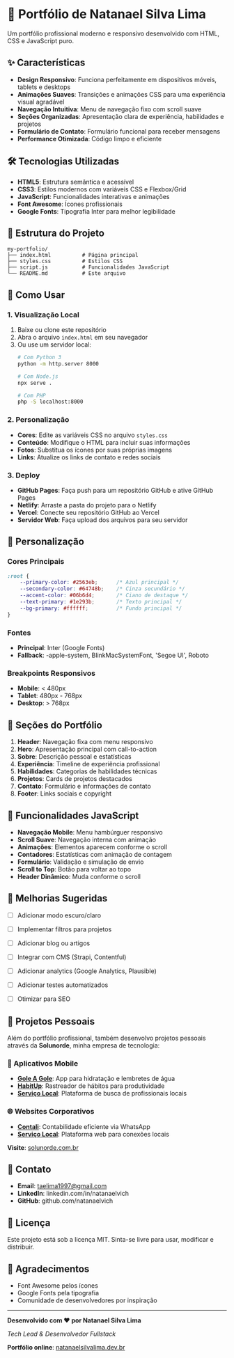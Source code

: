 # 🚀 Portfólio de Natanael Silva Lima

Um portfólio profissional moderno e responsivo desenvolvido com HTML, CSS e JavaScript puro.

## ✨ Características

- **Design Responsivo**: Funciona perfeitamente em dispositivos móveis, tablets e desktops
- **Animações Suaves**: Transições e animações CSS para uma experiência visual agradável
- **Navegação Intuitiva**: Menu de navegação fixo com scroll suave
- **Seções Organizadas**: Apresentação clara de experiência, habilidades e projetos
- **Formulário de Contato**: Formulário funcional para receber mensagens
- **Performance Otimizada**: Código limpo e eficiente

## 🛠️ Tecnologias Utilizadas

- **HTML5**: Estrutura semântica e acessível
- **CSS3**: Estilos modernos com variáveis CSS e Flexbox/Grid
- **JavaScript**: Funcionalidades interativas e animações
- **Font Awesome**: Ícones profissionais
- **Google Fonts**: Tipografia Inter para melhor legibilidade

## 📁 Estrutura do Projeto

```
my-portfolio/
├── index.html          # Página principal
├── styles.css          # Estilos CSS
├── script.js           # Funcionalidades JavaScript
└── README.md           # Este arquivo
```

## 🚀 Como Usar

### 1. Visualização Local
1. Baixe ou clone este repositório
2. Abra o arquivo `index.html` em seu navegador
3. Ou use um servidor local:
   ```bash
   # Com Python 3
   python -m http.server 8000
   
   # Com Node.js
   npx serve .
   
   # Com PHP
   php -S localhost:8000
   ```

### 2. Personalização
- **Cores**: Edite as variáveis CSS no arquivo `styles.css`
- **Conteúdo**: Modifique o HTML para incluir suas informações
- **Fotos**: Substitua os ícones por suas próprias imagens
- **Links**: Atualize os links de contato e redes sociais

### 3. Deploy
- **GitHub Pages**: Faça push para um repositório GitHub e ative GitHub Pages
- **Netlify**: Arraste a pasta do projeto para o Netlify
- **Vercel**: Conecte seu repositório GitHub ao Vercel
- **Servidor Web**: Faça upload dos arquivos para seu servidor

## 🎨 Personalização

### Cores Principais
```css
:root {
    --primary-color: #2563eb;      /* Azul principal */
    --secondary-color: #64748b;    /* Cinza secundário */
    --accent-color: #06b6d4;       /* Ciano de destaque */
    --text-primary: #1e293b;       /* Texto principal */
    --bg-primary: #ffffff;         /* Fundo principal */
}
```

### Fontes
- **Principal**: Inter (Google Fonts)
- **Fallback**: -apple-system, BlinkMacSystemFont, 'Segoe UI', Roboto

### Breakpoints Responsivos
- **Mobile**: < 480px
- **Tablet**: 480px - 768px
- **Desktop**: > 768px

## 📱 Seções do Portfólio

1. **Header**: Navegação fixa com menu responsivo
2. **Hero**: Apresentação principal com call-to-action
3. **Sobre**: Descrição pessoal e estatísticas
4. **Experiência**: Timeline de experiência profissional
5. **Habilidades**: Categorias de habilidades técnicas
6. **Projetos**: Cards de projetos destacados
7. **Contato**: Formulário e informações de contato
8. **Footer**: Links sociais e copyright

## 🔧 Funcionalidades JavaScript

- **Navegação Mobile**: Menu hambúrguer responsivo
- **Scroll Suave**: Navegação interna com animação
- **Animações**: Elementos aparecem conforme o scroll
- **Contadores**: Estatísticas com animação de contagem
- **Formulário**: Validação e simulação de envio
- **Scroll to Top**: Botão para voltar ao topo
- **Header Dinâmico**: Muda conforme o scroll

## 🎯 Melhorias Sugeridas

- [ ] Adicionar modo escuro/claro
- [ ] Implementar filtros para projetos
- [ ] Adicionar blog ou artigos
- [ ] Integrar com CMS (Strapi, Contentful)
- [ ] Adicionar analytics (Google Analytics, Plausible)

- [ ] Adicionar testes automatizados
- [ ] Otimizar para SEO

## 🚀 Projetos Pessoais

Além do portfólio profissional, também desenvolvo projetos pessoais através da **Solunorde**, minha empresa de tecnologia:

### 📱 Aplicativos Mobile
- **[Gole A Gole](https://solunorde.com.br/sip-by-sip/)**: App para hidratação e lembretes de água
- **[HabitUp](https://solunorde.com.br/habitup/)**: Rastreador de hábitos para produtividade
- **[Serviço Local](https://www.servicolocalapp.com.br/)**: Plataforma de busca de profissionais locais

### 🌐 Websites Corporativos
- **[Contali](https://www.contaliservicoscontabeis.com.br/)**: Contabilidade eficiente via WhatsApp
- **[Serviço Local](https://www.servicolocalapp.com.br/)**: Plataforma web para conexões locais

**Visite**: [solunorde.com.br](https://www.solunorde.com.br/)

## 📧 Contato

- **Email**: taelima1997@gmail.com
- **LinkedIn**: linkedin.com/in/natanaelvich
- **GitHub**: github.com/natanaelvich

## 📄 Licença

Este projeto está sob a licença MIT. Sinta-se livre para usar, modificar e distribuir.

## 🙏 Agradecimentos

- Font Awesome pelos ícones
- Google Fonts pela tipografia
- Comunidade de desenvolvedores por inspiração

---

**Desenvolvido com ❤️ por Natanael Silva Lima**

*Tech Lead & Desenvolvedor Fullstack*

**Portfólio online**: [natanaelsilvalima.dev.br](https://natanaelsilvalima.dev.br)
